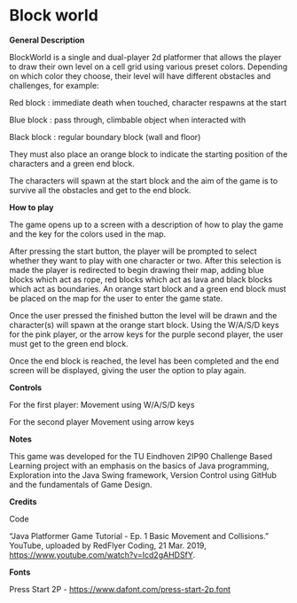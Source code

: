 # Block world 
**General Description**

BlockWorld is a single and dual-player 2d platformer that allows the player to draw their own level on a cell grid using various preset colors. Depending on which color they choose, their level will have different obstacles and challenges, for example:

Red block : immediate death when touched, character respawns at the start

Blue block : pass through, climbable object when interacted with

Black block : regular boundary block (wall and floor)

They must also place an orange block to indicate the starting position of the characters and a green end block. 

The characters will spawn at the start block and the aim of the game is to survive all the obstacles and get to the end block. 


**How to play**

The game opens up to a screen with a description of how to play the game and the key for the colors used in the map. 

After pressing the start button, the player will be prompted to select whether they want to play with one character or two. After this selection is made the player is redirected to begin drawing their map, adding blue blocks which act as rope, red blocks which act as lava and black blocks which act as boundaries. An orange start block and a green end block must be placed on the map for the user to enter the game state.

Once the user pressed the finished button the level will be drawn and the character(s) will spawn at the orange start block. Using the W/A/S/D keys for the pink player, or the arrow keys for the purple second player, the user must get to the green end block. 

Once the end block is reached, the level has been completed and the end screen will be displayed, giving the user the option to play again. 

**Controls**

For the first player:
Movement using W/A/S/D keys 

For the second player 
Movement using arrow keys 

**Notes**

This game was developed for the TU Eindhoven 2IP90 Challenge Based Learning project with an emphasis on the basics of Java programming, Exploration into the Java Swing framework, Version Control using GitHub and the fundamentals of Game Design.

**Credits**

Code

“Java Platformer Game Tutorial - Ep. 1 Basic Movement and Collisions.” YouTube, uploaded by RedFlyer Coding, 21 Mar. 2019, https://www.youtube.com/watch?v=Icd2gAHDSfY.

**Fonts**

Press Start 2P - https://www.dafont.com/press-start-2p.font 


